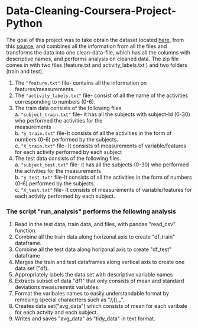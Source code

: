 # Data-Cleaning-Coursera-Project-Python
The goal of this project was to take obtain the dataset located [here](https://d396qusza40orc.cloudfront.net/getdata%2Fprojectfiles%2FUCI%20HAR%20Dataset.zip), from this [source](http://archive.ics.uci.edu/ml/datasets/Human+Activity+Recognition+Using+Smartphones), and combines all the information from all the files and transforms the data into one clean-data-file, which has all the columns with descriptive names, and performs analysis on cleaned data. The zip file comes in with two files (feature.txt and activity_labels.txt ) and two folders (train and test).

1. The `"feature.txt"` file- contains all the information on features/measurements.
2. The `"activity_labels.txt"` file- consist of all the name of the activities corresponding to numbers (0-6). 
3. The train data consists of the following files.\
    a. `"subject_train.txt"` file- it has all the subjects with subject-Id (0-30) who performed the activities for the   
         measurements\
    b. `"y_train.txt"` file-It consists of all the activities in the form of numbers (0-6) performed by the subjects.\
    c. `"X_train.txt"` file- It consists of measurements of variable/features for each activity performed by each subject
4. The test data consists of the following files.\
    a. `"subject_test.txt"` file- it has all the subjects (0-30) who performed the activities for the measurements\
    b. `"y_test.txt"` file-It consists of all the activities in the form of numbers (0-6) performed by the subjects.\
    c. `"X_test.txt"` file- It consists of measurements of variable/features for each activity performed by each subject.

 ### The script "run_analysis" performs the following analysis       
 1. Read in the test data, train data, and files, with pandas "read_csv" function.
 2. Combine all the train data along horizonal axis to create  "df_train" dataframe.
 3. Combine all the test data along horizonal axis to create  "df_test" dataframe
 4. Merges the train and test dataframes along vertical axis to create one data set ("df).
 5. Appropriately labels the data set with descriptive variable names
 7. Extracts subset of data "df1" that only consists of mean and standard deviations measuremnts variables.
 8. Format the varibales names to easily understandable format by removing special characrters such as "/,(),_".
 9. Creates data set("avg_data") which consists of mean for each varibale for each actvity and each subject.  
 10. Writes and saves "avg_data" as "tidy_data" in text format.
